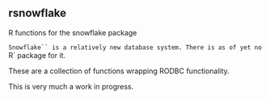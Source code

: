 ## rsnowflake
R functions for the snowflake package

`Snowflake`` is a relatively new database system.
There is as of yet no `R` package for it.

These are a collection of functions wrapping RODBC functionality.

This is very much a work in progress.


